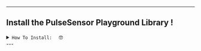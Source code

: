 
---
## Install the PulseSensor Playground Library ! 
 <details><summary><code>How To Install:  </code> 🤓</summary>
(**NOTE** If you do not have Arduino, you can download it [here](https://www.arduino.cc/en/Main/Software))

An Arduino Library is a collection of code and examples on a specific topic or device.  For example, our PulseSensor Playground Library is a collection of code and projects made just for your PulseSensor and Arduino. 


To use a Library you need to install it.  Inside of the Arduino software, to 
`Sketch > Include Library > Add .ZIP Library...`

<img src="https://github.com/yury-g/MyCodePlayground/blob/master/images/ManageLibraries.png" width="550">

	
In the Library Manager: Search for and Select
`"PulseSensor.com`

<img src="https://github.com/yury-g/MyCodePlayground/blob/master/images/SearchForPulseSensor.png" width="550">
	
	
Install or update to the lastest version.👍 

<img src="https://github.com/yury-g/MyCodePlayground/blob/master/images/InstallLatestVersion.png" width="550">


Hurray!  Once this library is installed you will see our examples in Arduino's dropdown! 
To select an example project, go to: 
`File > Examples > PulseSensor Playground > GettingStartedProject`
<img src="https://github.com/yury-g/MyCodePlayground/blob/master/images/ExamplesPlaygroundGettingStartedMenuPullDown.png" width="550">





More Info On Libraries in General 👉    [https://www.arduino.cc/en/Guide/Libraries](https://www.arduino.cc/en/Guide/Libraries).

  
</div>
</details> 
---

